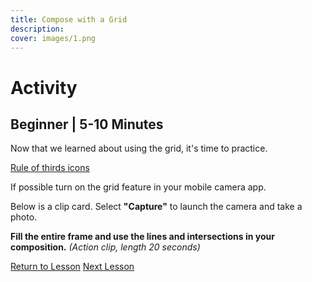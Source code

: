 ```yaml
---
title: Compose with a Grid
description:
cover: images/1.png
---
```


# Activity

## Beginner | 5-10 Minutes

Now that we learned about using the grid, it's time to practice.

[Rule of thirds icons](rule_of_thirds_icons.png)

If possible turn on the grid feature in your mobile camera app.

Below is a clip card. Select **"Capture"** to launch the camera and take a photo.

**Fill the entire frame and use the lines and intersections in your composition.**
_(Action clip, length 20 seconds)_

[Return to Lesson](2_compose_with_a_grid)
[Next Lesson](/lessons/3_create_layers)
